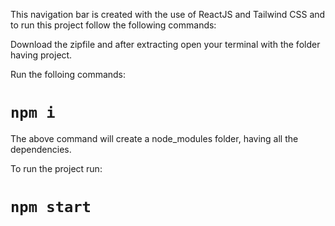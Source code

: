 This navigation bar is created with the use of ReactJS and Tailwind CSS and to run this project follow the following commands:

Download the zipfile and after extracting open your terminal with the folder having project.

Run the folloing commands:
# `npm i`

The above command will create a node_modules folder, having all the dependencies.

To run the project run:
# `npm start`


